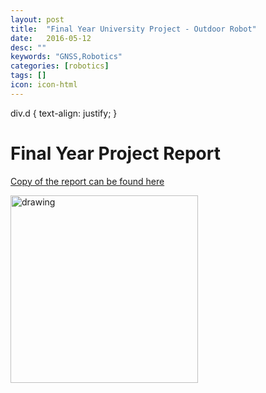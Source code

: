 ```yaml
---
layout: post
title:  "Final Year University Project - Outdoor Robot"
date:   2016-05-12
desc: ""
keywords: "GNSS,Robotics"
categories: [robotics]
tags: []
icon: icon-html
---
```

<style>
p.ex1 {
 width: 100%;
  margin-left: auto;
   margin-right: auto;
  max-width: 800px;


}
p.ex2 {
  padding-top: 50px;
  padding-right: 250px;
  padding-bottom: 50px;
  padding-left: 250px;
}
</style>
div.d {
  text-align: justify;
}
</style>
<body>
<div class = "d">


<h1> Final Year Project Report </h1>

<p class="ex1">
<a href= ="https://drive.google.com/open?id=0B0ZJQaZUAgXhRVVOZDRtRVVPMGVhZ0NuT1o3eFJqMTdwMWZZ">Copy of the report can be found here</a>

<p class="ex1">

<img src="{{ site.img_path }}/blog/FinalYearProject.jpg" alt="drawing" width="300"/><br>

</p>
